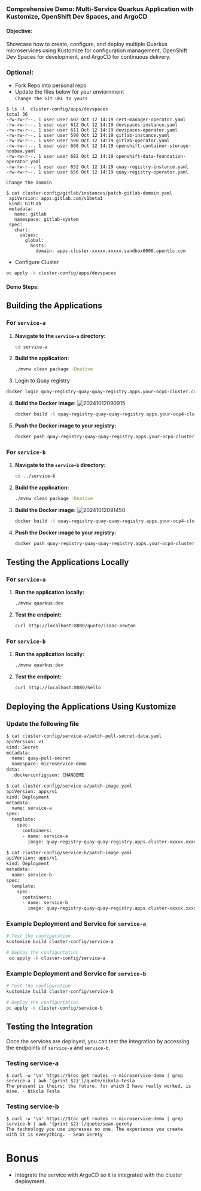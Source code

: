 ### Comprehensive Demo: Multi-Service Quarkus Application with Kustomize, OpenShift Dev Spaces, and ArgoCD

#### **Objective:**
Showcase how to create, configure, and deploy multiple Quarkus microservices using Kustomize for configuration management, OpenShift Dev Spaces for development, and ArgoCD for continuous delivery.

### Optional:
* Fork Repo into personal repo
* Update the files below for your enviornment  
`Change the Git URL to yours`
```ssh
$ ls -l  cluster-config/apps/devspaces
total 36
-rw-rw-r--. 1 user user 602 Oct 12 14:19 cert-manager-operator.yaml
-rw-rw-r--. 1 user user 612 Oct 12 14:19 devspaces-instance.yaml
-rw-rw-r--. 1 user user 611 Oct 12 14:19 devspaces-operator.yaml
-rw-rw-r--. 1 user user 590 Oct 12 14:19 gitlab-instance.yaml
-rw-rw-r--. 1 user user 590 Oct 12 14:19 gitlab-operator.yaml
-rw-rw-r--. 1 user user 668 Oct 12 14:19 openshift-container-storage-noobaa.yaml
-rw-rw-r--. 1 user user 682 Oct 12 14:19 openshift-data-foundation-operator.yaml
-rw-rw-r--. 1 user user 652 Oct 12 14:19 quay-registry-instance.yaml
-rw-rw-r--. 1 user user 656 Oct 12 14:19 quay-registry-operator.yaml
```

`Change the Domain`
```ssh
$ cat cluster-config/gitlab/instances/patch-gitlab-domain.yaml
 apiVersion: apps.gitlab.com/v1beta1
 kind: GitLab
 metadata:
   name: gitlab
   namespace: gitlab-system
 spec:
   chart:
     values:
       global:
         hosts:
           domain: apps.cluster-xxxxx.xxxxx.sandbox0000.opentlc.com
```
* Configure Cluster
```sh
oc apply -k cluster-config/apps/devspaces
```

#### **Demo Steps:**
## Building the Applications

### For `service-a`

1. **Navigate to the `service-a` directory:**
   ```sh
   cd service-a
   ```

2. **Build the application:**
   ```sh
   ./mvnw clean package -Dnative
   ```

3. Login to Quay registry
  ```sh
  docker login quay-registry-quay-quay-registry.apps.your-ocp4-cluster.com
  ```

4. **Build the Docker image:**
  ![20241012090915](https://i.imgur.com/UJgjwrl.png)
   ```sh
   docker build -t quay-registry-quay-quay-registry.apps.your-ocp4-cluster.com/service-a:latest .
   ```

5. **Push the Docker image to your registry:**
   ```sh
   docker push quay-registry-quay-quay-registry.apps.your-ocp4-cluster.com/service-a:latest
   ```

### For `service-b`

1. **Navigate to the `service-b` directory:**
   ```sh
   cd ../service-b
   ```

2. **Build the application:**
   ```sh
   ./mvnw clean package -Dnative
   ```

3. **Build the Docker image:**
   ![20241012091450](https://i.imgur.com/ViemEOk.png)
   ```sh
   docker build -t quay-registry-quay-quay-registry.apps.your-ocp4-cluster.com/service-b:latest .
   ```

4. **Push the Docker image to your registry:**
   ```sh
   docker push quay-registry-quay-quay-registry.apps.your-ocp4-cluster.com/service-b:latest
   ```

## Testing the Applications Locally

### For `service-a`

1. **Run the application locally:**
   ```sh
   ./mvnw quarkus:dev
   ```

2. **Test the endpoint:**
   ```sh
   curl http://localhost:8080/quote/isaac-newton
   ```

### For `service-b`

1. **Run the application locally:**
   ```sh
   ./mvnw quarkus:dev
   ```

2. **Test the endpoint:**
   ```sh
   curl http://localhost:8080/hello
   ```

## Deploying the Applications Using Kustomize
### Update the following file
```sh
$ cat cluster-config/service-a/patch-pull-secret-data.yaml
apiVersion: v1
kind: Secret
metadata:
  name: quay-pull-secret
  namespace: microservice-demo
data:
  .dockerconfigjson: CHANGEME
```

```sh
$ cat cluster-config/service-a/patch-image.yaml
apiVersion: apps/v1
kind: Deployment
metadata:
  name: service-a
spec:
  template:
    spec:
      containers:
      - name: service-a
        image: quay-registry-quay-quay-registry.apps.cluster-xxxxx.xxxxx.sandbox0000.opentlc.com/user1/service-a
```

```sh
$ cat cluster-config/service-b/patch-image.yaml
apiVersion: apps/v1
kind: Deployment
metadata:
  name: service-b
spec:
  template:
    spec:
      containers:
      - name: service-b
        image: quay-registry-quay-quay-registry.apps.cluster-xxxxx.xxxxx.sandbox0000.opentlc.com/user1/service-b
```

### Example Deployment and Service for `service-a`
```sh
# Test the configuration
kustomize build cluster-config/service-a

# Deploy the configurtation
 oc apply -k cluster-config/service-a
```

### Example Deployment and Service for `service-b`
```sh
# Test the configuration
kustomize build cluster-config/service-b

# Deploy the configurtation
oc apply -k cluster-config/service-b
```

## Testing the Integration

Once the services are deployed, you can test the integration by accessing the endpoints of `service-a` and `service-b`.

### Testing service-a
```
$ curl -w '\n' https://$(oc get routes -n microservice-demo | grep service-a | awk '{print $2}')/quote/nikola-tesla
The present is theirs; the future, for which I have really worked, is mine. - Nikola Tesla
```

### Testing service-b
```
$ curl -w '\n' https://$(oc get routes -n microservice-demo | grep service-b | awk '{print $2}')/quote/sean-gerety
The technology you use impresses no one. The experience you create with it is everything. - Sean Gerety
```

# Bonus
* Integrate the service with ArgoCD so it is integrated with the cluster deployment.